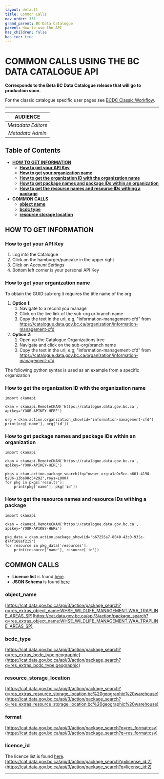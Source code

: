 ```yaml
---
layout: default
title: Common Calls
nav_order: 331
grand_parent: BC Data Catalogue
parent: How to use the API
has_children: false
has_toc: true
---
```


# COMMON CALLS USING THE BC DATA CATALOGUE API

**Corresponds to the Beta BC Data Catalogue release that will go to production soon.**

For the classic catalogue specific user pages see [BCDC Classic Workflow](https://bcgov.github.io/data-publication/pages/dps_bcdc_classic_w.html).

-------------

|**AUDIENCE**|
|:---:|
| *Metadata Editors* |
| *Metadata Admin* |

## Table of Contents
+ [**HOW TO GET INFORMATION**](#how-to-get-information)
    + [**How to get your API Key**](#how-to-get-your-api-key)
    + [**How to get your organization name**](#how-to-get-you-organiation-guid)
    + [**How to get the organization ID with the organization name**](#how-to-get-the-organization-id-with-the-organization-name)
    + [**How to get package names and package IDs within an organization**](#how-to-get-package-names-and-package-ids-within-an-organization)
    + [**How to get the resource names and resource IDs withing a package**](#how-to-get-the-resource-names-and-resource-ids-withing-a-package)
+ [**COMMON CALLS**](#common-calls)
    + [**object name**](#object_name)
    + [**bcdc type**](#bcdc_type)
    + [**resource storage location**](#resource_storage_location)

## HOW TO GET INFORMATION

### How to get your API Key
1. Log into the Catalogue
1. Click on the hamburger/pancake in the upper right
2. Click on *Account Settings*
3. Bottom left corner is your personal API Key

### How to get your organization name
To obtain the GUID sub-org it requires the title name of the org

1. **Option 1**:
	1. Navigate to a record you manage
	1. Click on the live link of the sub-org or branch name
	1. Copy the text in the url, e.g, "information-management-cfd" from https://catalogue.data.gov.bc.ca/organization/information-management-cfd
1. **Option 2**:
	1. Open up the Catalogue Organizations tree
	1. Navigate and click on the sub-org/branch name
	1. Copy the text in the url, e.g, "information-management-cfd" from https://catalogue.data.gov.bc.ca/organization/information-management-cfd

The following python syntax is used as an example from a specific organization

### How to get the organization ID with the organization name
```
import ckanapi

ckan = ckanapi.RemoteCKAN('https://catalogue.data.gov.bc.ca', apikey='YOUR-APIKEY-HERE')

org = ckan.action.organization_show(id="information-management-cfd")
print(org['name'], org['id'])
```

### How to get package names and package IDs within an organization
```
import ckanapi

ckan = ckanapi.RemoteCKAN('https://catalogue.data.gov.bc.ca', apikey='YOUR-APIKEY-HERE')

pkgs = ckan.action.package_search(fq="owner_org:a1a9c5cc-b601-4190-b206-13ba08c54292",rows=1000)
for pkg in pkgs['results']:
    print(pkg['name'], pkg['id'])

```

### How to get the resource names and resource IDs withing a package
```
import ckanapi

ckan = ckanapi.RemoteCKAN('https://catalogue.data.gov.bc.ca', apikey='YOUR-APIKEY-HERE')

pkg_data = ckan.action.package_show(id="b67255a7-8040-43c0-935c-d74f168af215")
for resource in pkg_data['resources']:
    print(resource['name'], resource['id'])
```

## COMMON CALLS

+ **Licence list** is found [here](https://licenses-bcdc.data.gov.bc.ca/bcdc_licenses.json).
+ **JSON Schema** is found [here](https://cat.data.gov.bc.ca/api/3/action/scheming_dataset_schema_show?type=bcdc_dataset)

### object_name
[https://cat.data.gov.bc.ca/api/3/action/package_search?q=res_extras_object_name:WHSE_WILDLIFE_MANAGEMENT.WAA_TRAPLINE_AREAS_SP](https://cat.data.gov.bc.ca/api/3/action/package_search?q=res_extras_object_name:WHSE_WILDLIFE_MANAGEMENT.WAA_TRAPLINE_AREAS_SP)

### bcdc_type
[https://cat.data.gov.bc.ca/api/3/action/package_search?q=res_extras_bcdc_type:geographic](https://cat.data.gov.bc.ca/api/3/action/package_search?q=res_extras_bcdc_type:geographic)

### resource_storage_location
[https://cat.data.gov.bc.ca/api/3/action/package_search?q=res_extras_resource_storage_location:bc%20geographic%20warehouse](https://cat.data.gov.bc.ca/api/3/action/package_search?q=res_extras_resource_storage_location:bc%20geographic%20warehouse)

### format
[https://cat.data.gov.bc.ca/api/3/action/package_search?q=res_format:csv](https://cat.data.gov.bc.ca/api/3/action/package_search?q=res_format:csv)

### licence_id

The licence list is found [here](https://licenses-bcdc.data.gov.bc.ca/bcdc_licenses.json).
[https://cat.data.gov.bc.ca/api/3/action/package_search?q=license_id:2](https://cat.data.gov.bc.ca/api/3/action/package_search?q=license_id:2)


-------------------------------------------------------
